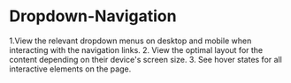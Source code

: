# Dropdown-Navigation
1.View the relevant dropdown menus on desktop and mobile when interacting with the navigation links. 2. View the optimal layout for the content depending on their device's screen size. 3. See hover states for all interactive elements on the page.

